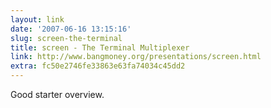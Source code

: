 ```yaml
---
layout: link
date: '2007-06-16 13:15:16'
slug: screen-the-terminal
title: screen - The Terminal Multiplexer
link: http://www.bangmoney.org/presentations/screen.html
extra: fc50e2746fe33863e63fa74034c45dd2
---
```


Good starter overview.